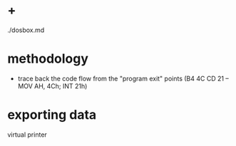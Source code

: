 # +

./dosbox.md

# methodology

- trace back the code flow from the "program exit" points (B4 4C CD 21 – MOV AH, 4Ch; INT 21h)

# exporting data

virtual printer
